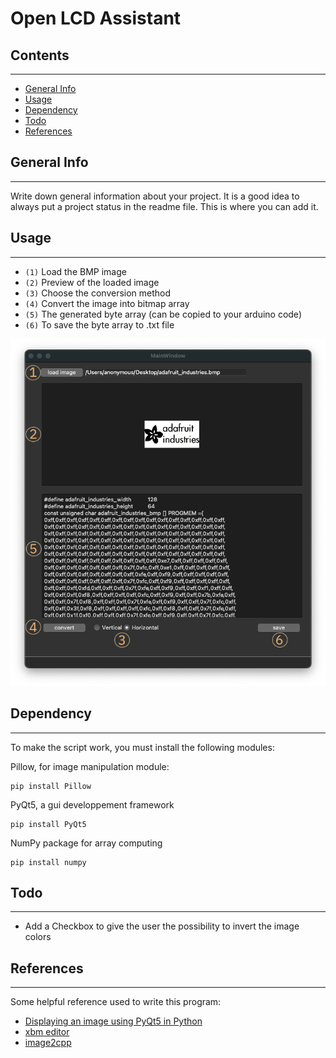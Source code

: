 # Open LCD Assistant



## Contents
***
- [General Info](#general-info)
- [Usage](#usage)
- [Dependency](#dependency)
- [Todo](#todo)
- [References](#references)






## General Info
***
Write down general information about your project. It is a good idea to always put a project status in the readme file. This is where you can add it. 


## Usage
***

- `(1)` Load the BMP image
- `(2)` Preview of the loaded image
- `(3)` Choose the conversion method
- `(4)` Convert the image into bitmap array
- `(5)` The generated byte array (can be copied to your arduino code)
- `(6)` To save the byte array to .txt file

![Image text](./images/GUI_Screenshot.png)


## Dependency
***
To make the script work, you must install the following modules:

Pillow, for  image manipulation module:
```
pip install Pillow
```
PyQt5, a gui developpement framework
```
pip install PyQt5
```
NumPy package for array computing
```
pip install numpy
```



## Todo
***
- Add a Checkbox to give the user the possibility to invert the image colors




## References
***
Some helpful reference used to write this program:

- [Displaying an image using PyQt5 in Python](https://www.codespeedy.com/displaying-an-image-using-pyqt5-in-python/)
- [xbm editor](https://xbm.jazzychad.net/)
- [image2cpp](http://javl.github.io/image2cpp/)